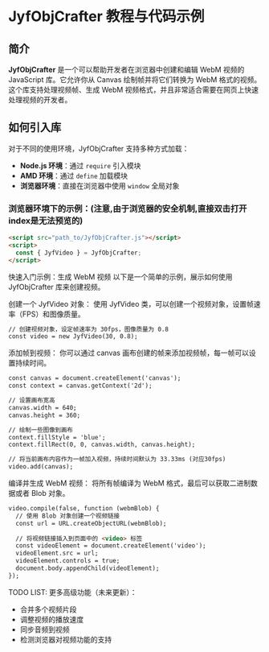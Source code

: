# JyfObjCrafter 教程与代码示例

## 简介
**JyfObjCrafter** 是一个可以帮助开发者在浏览器中创建和编辑 WebM 视频的 JavaScript 库。它允许你从 Canvas 绘制帧并将它们转换为 WebM 格式的视频。这个库支持处理视频帧、生成 WebM 视频格式，并且非常适合需要在网页上快速处理视频的开发者。

## 如何引入库
对于不同的使用环境，JyfObjCrafter 支持多种方式加载：

- **Node.js 环境**：通过 `require` 引入模块
- **AMD 环境**：通过 `define` 加载模块
- **浏览器环境**：直接在浏览器中使用 `window` 全局对象

### 浏览器环境下的示例：(注意,由于浏览器的安全机制,直接双击打开index是无法预览的)
```html
<script src="path_to/JyfObjCrafter.js"></script>
<script>
  const { JyfVideo } = JyfObjCrafter;
</script>
``` 

快速入门示例：生成 WebM 视频
以下是一个简单的示例，展示如何使用 JyfObjCrafter 库来创建视频。

创建一个 JyfVideo 对象：
使用 JyfVideo 类，可以创建一个视频对象，设置帧速率（FPS）和图像质量。
```html
// 创建视频对象，设定帧速率为 30fps，图像质量为 0.8
const video = new JyfVideo(30, 0.8);
``` 

添加帧到视频：
你可以通过 canvas 画布创建的帧来添加视频帧，每一帧可以设置持续时间。
```html
const canvas = document.createElement('canvas');
const context = canvas.getContext('2d');

// 设置画布宽高
canvas.width = 640;
canvas.height = 360;

// 绘制一些图像到画布
context.fillStyle = 'blue';
context.fillRect(0, 0, canvas.width, canvas.height);

// 将当前画布内容作为一帧加入视频，持续时间默认为 33.33ms (对应30fps)
video.add(canvas);
``` 

编译并生成 WebM 视频：
将所有帧编译为 WebM 格式，最后可以获取二进制数据或者 Blob 对象。
```html
video.compile(false, function (webmBlob) {
  // 使用 Blob 对象创建一个视频链接
  const url = URL.createObjectURL(webmBlob);
  
  // 将视频链接插入到页面中的 <video> 标签
  const videoElement = document.createElement('video');
  videoElement.src = url;
  videoElement.controls = true;
  document.body.appendChild(videoElement);
});
```

TODO LIST:
更多高级功能（未来更新）：
- 合并多个视频片段
- 调整视频的播放速度
- 同步音频到视频
- 检测浏览器对视频功能的支持



























